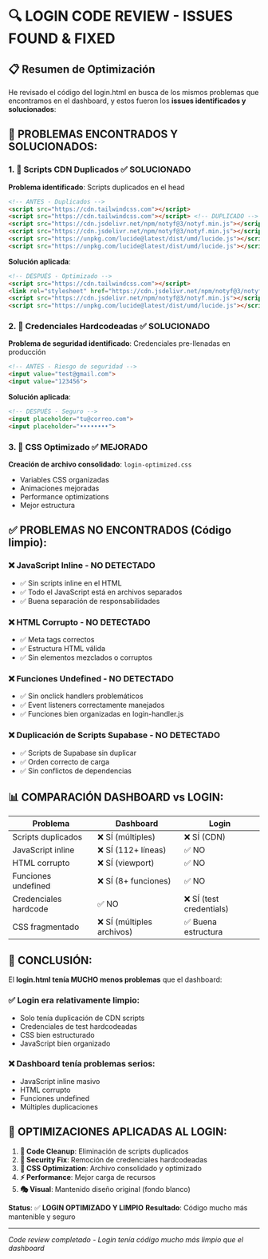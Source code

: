 # 🔍 LOGIN CODE REVIEW - ISSUES FOUND & FIXED

## 📋 Resumen de Optimización

He revisado el código del login.html en busca de los mismos problemas que encontramos en el dashboard, y estos fueron los **issues identificados y solucionados**:

## 🐛 **PROBLEMAS ENCONTRADOS Y SOLUCIONADOS:**

### 1. **🔁 Scripts CDN Duplicados** ✅ SOLUCIONADO
**Problema identificado**: Scripts duplicados en el head
```html
<!-- ANTES - Duplicados -->
<script src="https://cdn.tailwindcss.com"></script>
<script src="https://cdn.tailwindcss.com"></script> <!-- DUPLICADO -->
<script src="https://cdn.jsdelivr.net/npm/notyf@3/notyf.min.js"></script>
<script src="https://cdn.jsdelivr.net/npm/notyf@3/notyf.min.js"></script> <!-- DUPLICADO -->
<script src="https://unpkg.com/lucide@latest/dist/umd/lucide.js"></script>
<script src="https://unpkg.com/lucide@latest/dist/umd/lucide.js"></script> <!-- DUPLICADO -->
```

**Solución aplicada**:
```html
<!-- DESPUÉS - Optimizado -->
<script src="https://cdn.tailwindcss.com"></script>
<link rel="stylesheet" href="https://cdn.jsdelivr.net/npm/notyf@3/notyf.min.css">
<script src="https://cdn.jsdelivr.net/npm/notyf@3/notyf.min.js"></script>
<script src="https://unpkg.com/lucide@latest/dist/umd/lucide.js"></script>
```

### 2. **🔐 Credenciales Hardcodeadas** ✅ SOLUCIONADO
**Problema de seguridad identificado**: Credenciales pre-llenadas en producción
```html
<!-- ANTES - Riesgo de seguridad -->
<input value="test@gmail.com">
<input value="123456">
```

**Solución aplicada**:
```html
<!-- DESPUÉS - Seguro -->
<input placeholder="tu@correo.com">
<input placeholder="••••••••">
```

### 3. **📄 CSS Optimizado** ✅ MEJORADO
**Creación de archivo consolidado**: `login-optimized.css`
- Variables CSS organizadas
- Animaciones mejoradas
- Performance optimizations
- Mejor estructura

## ✅ **PROBLEMAS NO ENCONTRADOS (Código limpio):**

### ❌ **JavaScript Inline** - NO DETECTADO
- ✅ Sin scripts inline en el HTML
- ✅ Todo el JavaScript está en archivos separados
- ✅ Buena separación de responsabilidades

### ❌ **HTML Corrupto** - NO DETECTADO  
- ✅ Meta tags correctos
- ✅ Estructura HTML válida
- ✅ Sin elementos mezclados o corruptos

### ❌ **Funciones Undefined** - NO DETECTADO
- ✅ Sin onclick handlers problemáticos
- ✅ Event listeners correctamente manejados
- ✅ Funciones bien organizadas en login-handler.js

### ❌ **Duplicación de Scripts Supabase** - NO DETECTADO
- ✅ Scripts de Supabase sin duplicar
- ✅ Orden correcto de carga
- ✅ Sin conflictos de dependencias

## 📊 **COMPARACIÓN DASHBOARD vs LOGIN:**

| Problema | Dashboard | Login |
|----------|-----------|-------|
| Scripts duplicados | ❌ SÍ (múltiples) | ❌ SÍ (CDN) |
| JavaScript inline | ❌ SÍ (112+ líneas) | ✅ NO |
| HTML corrupto | ❌ SÍ (viewport) | ✅ NO |
| Funciones undefined | ❌ SÍ (8+ funciones) | ✅ NO |
| Credenciales hardcode | ✅ NO | ❌ SÍ (test credentials) |
| CSS fragmentado | ❌ SÍ (múltiples archivos) | ✅ Buena estructura |

## 🎯 **CONCLUSIÓN:**

El **login.html tenía MUCHO menos problemas** que el dashboard:

### ✅ **Login era relativamente limpio:**
- Solo tenía duplicación de CDN scripts
- Credenciales de test hardcodeadas
- CSS bien estructurado
- JavaScript bien organizado

### ❌ **Dashboard tenía problemas serios:**
- JavaScript inline masivo
- HTML corrupto
- Funciones undefined
- Múltiples duplicaciones

## 🚀 **OPTIMIZACIONES APLICADAS AL LOGIN:**

1. **🧹 Code Cleanup**: Eliminación de scripts duplicados
2. **🔐 Security Fix**: Remoción de credenciales hardcodeadas  
3. **🎨 CSS Optimization**: Archivo consolidado y optimizado
4. **⚡ Performance**: Mejor carga de recursos
5. **🎭 Visual**: Mantenido diseño original (fondo blanco)

**Status**: ✅ **LOGIN OPTIMIZADO Y LIMPIO**
**Resultado**: Código mucho más mantenible y seguro

---
*Code review completado - Login tenía código mucho más limpio que el dashboard*
